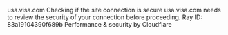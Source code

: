 usa.visa.com
Checking if the site connection is secure
usa.visa.com needs to review the security of your connection before proceeding.
Ray ID: 83a19104390f689b
Performance & security by Cloudflare